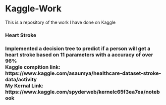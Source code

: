 # Kaggle-Work
This is a repository of the work I have done on Kaggle

<h3>Heart Stroke<h3>
Implemented a decision tree to predict if a person will get a heart stroke based on 11 parameters with a accuracy of over 96%<br/>
  <b>Kaggle compition link:</b> https://www.kaggle.com/asaumya/healthcare-dataset-stroke-data/activity <br/>
  <b>My Kernal Link:</b> https://www.kaggle.com/spyderweb/kernelc65f3ea7ea/notebook
  
